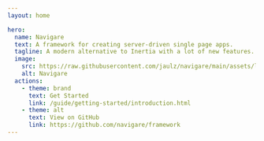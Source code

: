 ```yaml
---
layout: home

hero:
  name: Navigare
  text: A framework for creating server-driven single page apps.
  tagline: A modern alternative to Inertia with a lot of new features.
  image:
    src: https://raw.githubusercontent.com/jaulz/navigare/main/assets/logo.svg
    alt: Navigare
  actions:
    - theme: brand
      text: Get Started
      link: /guide/getting-started/introduction.html
    - theme: alt
      text: View on GitHub
      link: https://github.com/navigare/framework
---
```

